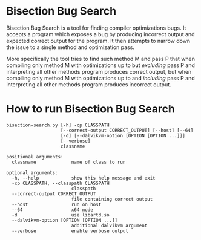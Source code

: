 Bisection Bug Search
====================

Bisection Bug Search is a tool for finding compiler optimizations bugs. It
accepts a program which exposes a bug by producing incorrect output and expected
correct output for the program. It then attempts to narrow down the issue to a
single method and optimization pass.

More specifically the tool tries to find such method M and pass P that when
compiling only method M with optimizations up to but _excluding_ pass P and
interpreting all other methods program produces correct output, but when
compiling only method M with optimizations up to and _including_ pass P and
interpreting all other methods program produces incorrect output.

How to run Bisection Bug Search
===============================

    bisection-search.py [-h] -cp CLASSPATH
                        [--correct-output CORRECT_OUTPUT] [--host] [--64]
                        [-d] [--dalvikvm-option [OPTION [OPTION ...]]]
                        [--verbose]
                        classname

    positional arguments:
      classname             name of class to run

    optional arguments:
      -h, --help            show this help message and exit
      -cp CLASSPATH, --classpath CLASSPATH
                            classpath
      --correct-output CORRECT_OUTPUT
                            file containing correct output
      --host                run on host
      --64                  x64 mode
      -d                    use libartd.so
      --dalvikvm-option [OPTION [OPTION ...]]
                            additional dalvikvm argument
      --verbose             enable verbose output
